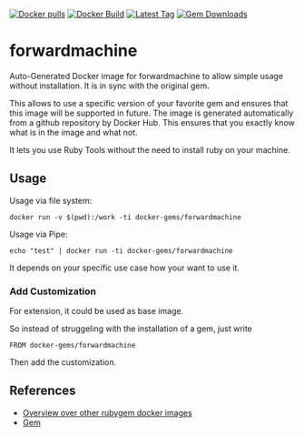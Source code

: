 [![Docker pulls](https://img.shields.io/docker/pulls/rubygem/forwardmachine.svg)](https://hub.docker.com/r/rubygem/forwardmachine/)
[![Docker Build](https://img.shields.io/docker/automated/rubygem/forwardmachine.svg)](https://hub.docker.com/r/rubygem/forwardmachine/)
[![Latest Tag](https://img.shields.io/github/tag/docker-rubygem/forwardmachine.svg)](https://hub.docker.com/r/rubygem/forwardmachine/)
[![Gem Downloads](https://img.shields.io/gem/dt/forwardmachine.svg)](https://rubygems.org/gems/forwardmachine/)
# forwardmachine

Auto-Generated Docker image for forwardmachine to allow simple usage without installation.
It is in sync with the original gem.

This allows to use a specific version of your favorite gem and ensures that this image will be supported in future.
The image is generated automatically from a github repository by Docker Hub.
This ensures that you exactly know what is in the image and what not.

It lets you use Ruby Tools without the need to install ruby on your machine.

## Usage

Usage via file system:

`docker run -v $(pwd):/work -ti docker-gems/forwardmachine`

Usage via Pipe:

`echo "test" | docker run -ti docker-gems/forwardmachine`

It depends on your specific use case how your want to use it.

### Add Customization

For extension, it could be used as base image.

So instead of struggeling with the installation of a gem, just write

`FROM docker-gems/forwardmachine`

Then add the customization.

## References

 - [Overview over other rubygem docker images](https://github.com/thinkbot/docker-rubygem)
 - [Gem](https://rubygems.org/gems/forwardmachine/)
